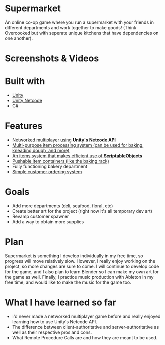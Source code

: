 # Supermarket
An online co-op game where you run a supermarket with your friends in different departments and work together to make goods! (Think Overcooked but with seperate unique kitchens that have dependencies on one another).

# Screenshots & Videos

# Built with
- [Unity](https://unity.com/)
- [Unity Netcode](https://unity.com/products/netcode)
- C#

# Features

- [Networked multiplayer using **Unity's Netcode API**](./Assets/Scripts/Character/PlayerInput.cs)
- [Multi-purpose item processing system (can be used for baking, kneading dough, and more)](./Assets/Scripts/Processor.cs)
- [An items system that makes efficient use of **ScriptableObjects**](./Assets/Scripts/Item.cs)
- [Pushable item containers (like the baking rack)](./Assets/Scripts/PushableItemContainer.cs)
- Fully functioning bakery department
- [Simple customer ordering system](./Assets/Scripts/Order.cs)

# Goals
- Add more departments (deli, seafood, floral, etc)
- Create better art for the project (right now it's all temporary dev art)
- Revamp customer spawner
- Add a way to obtain more supplies

# Plan
Supermarket is something I develop individually in my free time, so progress will move relatively slow. However, I really enjoy working on the project, so more changes are sure to come. 
I will continue to develop code for the game, and I also plan to learn Blender so I can make my own art for the game as well. 
Finally, I practice music production with Ableton in my free time, and would like to make the music for the game too.

# What I have learned so far
- I'd never made a networked multiplayer game before and really enjoyed learning how to use Unity's Netcode API.
- The difference between client-authoritative and server-authoritative as well as their respective pros and cons.
- What Remote Procedure Calls are and how they are meant to be used.



